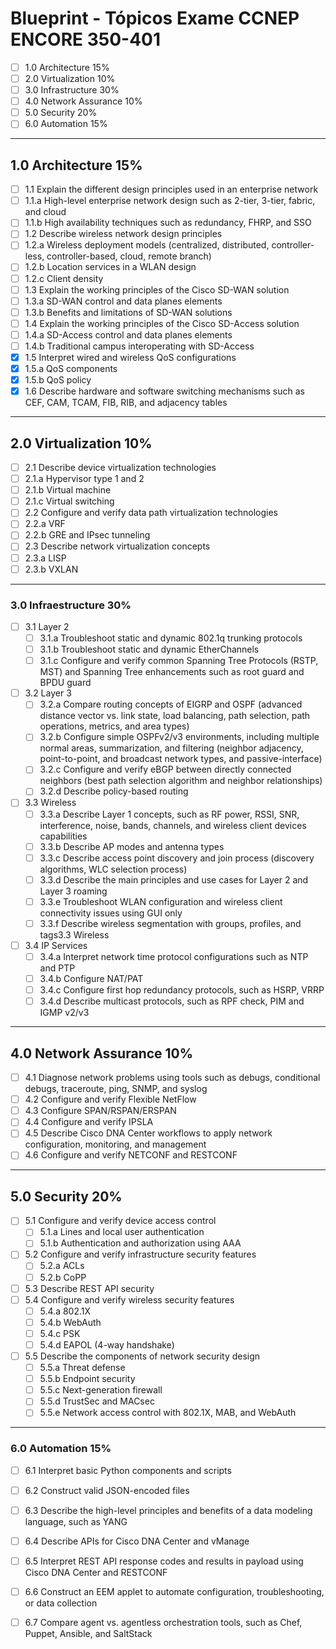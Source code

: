 # Blueprint - Tópicos Exame CCNEP ENCORE 350-401


- [ ] 1.0 Architecture 15%
- [ ] 2.0 Virtualization 10%
- [ ] 3.0 Infrastructure 30%
- [ ] 4.0 Network Assurance 10%
- [ ] 5.0 Security 20%
- [ ] 6.0 Automation 15%

- - -

## 1.0 Architecture 15%

- [ ] 1.1 Explain the different design principles used in an enterprise network
- [ ] 1.1.a High-level enterprise network design such as 2-tier, 3-tier, fabric, and cloud
- [ ] 1.1.b High availability techniques such as redundancy, FHRP, and SSO
- [ ] 1.2 Describe wireless network design principles
- [ ] 1.2.a Wireless deployment models (centralized, distributed, controller-less, controller-based, cloud, remote branch)
- [ ] 1.2.b Location services in a WLAN design
- [ ] 1.2.c Client density
- [ ] 1.3 Explain the working principles of the Cisco SD-WAN solution
- [ ] 1.3.a SD-WAN control and data planes elements
- [ ] 1.3.b Benefits and limitations of SD-WAN solutions
- [ ] 1.4 Explain the working principles of the Cisco SD-Access solution
- [ ] 1.4.a SD-Access control and data planes elements
- [ ] 1.4.b Traditional campus interoperating with SD-Access
- [x] 1.5 Interpret wired and wireless QoS configurations
- [x] 1.5.a QoS components
- [x] 1.5.b QoS policy
- [x] 1.6 Describe hardware and software switching mechanisms such as CEF, CAM, TCAM, FIB, RIB, and adjacency tables

- - -

## 2.0 Virtualization 10%

- [ ] 2.1 Describe device virtualization technologies
- [ ] 2.1.a Hypervisor type 1 and 2
- [ ] 2.1.b Virtual machine
- [ ] 2.1.c Virtual switching
- [ ] 2.2 Configure and verify data path virtualization technologies
- [ ] 2.2.a VRF
- [ ] 2.2.b GRE and IPsec tunneling
- [ ] 2.3 Describe network virtualization concepts
- [ ] 2.3.a LISP
- [ ] 2.3.b VXLAN

- - -

### 3.0 Infraestructure 30%

- [ ] 3.1 Layer 2
  - [ ] 3.1.a Troubleshoot static and dynamic 802.1q trunking protocols
  - [ ] 3.1.b Troubleshoot static and dynamic EtherChannels
  - [ ] 3.1.c Configure and verify common Spanning Tree Protocols (RSTP, MST) and Spanning Tree enhancements such as root guard and BPDU guard
- [ ] 3.2 Layer 3
  - [ ] 3.2.a Compare routing concepts of EIGRP and OSPF (advanced distance vector vs. link state, load balancing, path selection, path operations, metrics, and area types)
  - [ ] 3.2.b Configure simple OSPFv2/v3 environments, including multiple normal areas, summarization, and filtering (neighbor adjacency, point-to-point, and broadcast network types, and passive-interface)
  - [ ] 3.2.c Configure and verify eBGP between directly connected neighbors (best path selection algorithm and neighbor relationships)
  - [ ] 3.2.d Describe policy-based routing
- [ ] 3.3 Wireless
  - [ ] 3.3.a Describe Layer 1 concepts, such as RF power, RSSI, SNR, interference, noise, bands, channels, and wireless client devices capabilities
  - [ ] 3.3.b Describe AP modes and antenna types
  - [ ] 3.3.c Describe access point discovery and join process (discovery algorithms, WLC selection process)
  - [ ] 3.3.d Describe the main principles and use cases for Layer 2 and Layer 3 roaming
  - [ ] 3.3.e Troubleshoot WLAN configuration and wireless client connectivity issues using GUI only
  - [ ] 3.3.f Describe wireless segmentation with groups, profiles, and tags3.3 Wireless
- [ ] 3.4 IP Services
  - [ ] 3.4.a Interpret network time protocol configurations such as NTP and PTP
  - [ ] 3.4.b Configure NAT/PAT
  - [ ] 3.4.c Configure first hop redundancy protocols, such as HSRP, VRRP
  - [ ] 3.4.d Describe multicast protocols, such as RPF check, PIM and IGMP v2/v3

- - -

## 4.0 Network Assurance 10%

- [ ] 4.1 Diagnose network problems using tools such as debugs, conditional debugs, traceroute, ping, SNMP, and syslog
- [ ] 4.2 Configure and verify Flexible NetFlow
- [ ] 4.3 Configure SPAN/RSPAN/ERSPAN
- [ ] 4.4 Configure and verify IPSLA
- [ ] 4.5 Describe Cisco DNA Center workflows to apply network configuration, monitoring, and management
- [ ] 4.6 Configure and verify NETCONF and RESTCONF

- - - 

## 5.0 Security 20%

- [ ] 5.1 Configure and verify device access control
  - [ ] 5.1.a Lines and local user authentication
  - [ ] 5.1.b Authentication and authorization using AAA
- [ ] 5.2 Configure and verify infrastructure security features
  - [ ] 5.2.a ACLs
  - [ ] 5.2.b CoPP
- [ ] 5.3 Describe REST API security
- [ ] 5.4 Configure and verify wireless security features
  - [ ] 5.4.a 802.1X
  - [ ] 5.4.b WebAuth
  - [ ] 5.4.c PSK
  - [ ] 5.4.d EAPOL (4-way handshake)
- [ ] 5.5 Describe the components of network security design
  - [ ] 5.5.a Threat defense
  - [ ] 5.5.b Endpoint security
  - [ ] 5.5.c Next-generation firewall
  - [ ] 5.5.d TrustSec and MACsec
  - [ ] 5.5.e Network access control with 802.1X, MAB, and WebAuth

- - - 

### 6.0 Automation 15%

- [ ] 6.1 Interpret basic Python components and scripts
- [ ] 6.2 Construct valid JSON-encoded files
- [ ] 6.3 Describe the high-level principles and benefits of a data modeling language, such as YANG
- [ ] 6.4 Describe APIs for Cisco DNA Center and vManage
- [ ] 6.5 Interpret REST API response codes and results in payload using Cisco DNA Center and RESTCONF
- [ ] 6.6 Construct an EEM applet to automate configuration, troubleshooting, or data collection
- [ ] 6.7 Compare agent vs. agentless orchestration tools, such as Chef, Puppet, Ansible, and SaltStack


